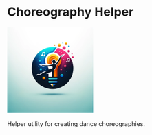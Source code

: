 # Choreography Helper

<img src="logo.webp" alt="Logo" width="200" height="200"/>

Helper utility for creating dance choreographies.
